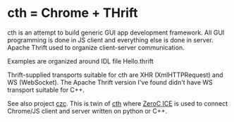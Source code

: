 # cth = Chrome + THrift

cth is an attempt to build generic GUI app development framework. All GUI programming is done in JS client and everything else is done in server. Apache Thrift used to organize client-server communication.

Examples are organized around IDL file Hello.thrift

Thrift-supplied transports suitable for cth are XHR (XmlHTTPRequest) and WS (WebSocket). The Apache Thrift version I've found didn't have WS transport suitable for C++.

See also project [czc](https://github.com/philotymic/czc). This is twin of [cth](https://github.com/philotymic/czc) where [ZeroC ICE](https://zeroc.com/) is used to connect Chrome/JS client and server written on python or C++.

